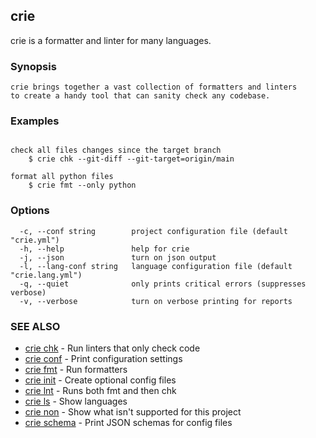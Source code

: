 ## crie

crie is a formatter and linter for many languages.

### Synopsis


	crie brings together a vast collection of formatters and linters
	to create a handy tool that can sanity check any codebase.

### Examples

```

check all files changes since the target branch 
	$ crie chk --git-diff --git-target=origin/main

format all python files
	$ crie fmt --only python

```

### Options

```
  -c, --conf string        project configuration file (default "crie.yml")
  -h, --help               help for crie
  -j, --json               turn on json output
  -l, --lang-conf string   language configuration file (default "crie.lang.yml")
  -q, --quiet              only prints critical errors (suppresses verbose)
  -v, --verbose            turn on verbose printing for reports
```

### SEE ALSO

* [crie chk](crie_chk.md)	 - Run linters that only check code
* [crie conf](crie_conf.md)	 - Print configuration settings
* [crie fmt](crie_fmt.md)	 - Run formatters
* [crie init](crie_init.md)	 - Create optional config files
* [crie lnt](crie_lnt.md)	 - Runs both fmt and then chk
* [crie ls](crie_ls.md)	 - Show languages
* [crie non](crie_non.md)	 - Show what isn't supported for this project
* [crie schema](crie_schema.md)	 - Print JSON schemas for config files


